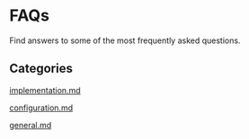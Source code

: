 # FAQs

Find answers to some of the most frequently asked questions.

## Categories

<!-- unsupported tag removed -->
[implementation.md](implementation.md)
<!-- unsupported tag removed -->

<!-- unsupported tag removed -->
[configuration.md](configuration.md)
<!-- unsupported tag removed -->

<!-- unsupported tag removed -->
[general.md](general.md)
<!-- unsupported tag removed -->
